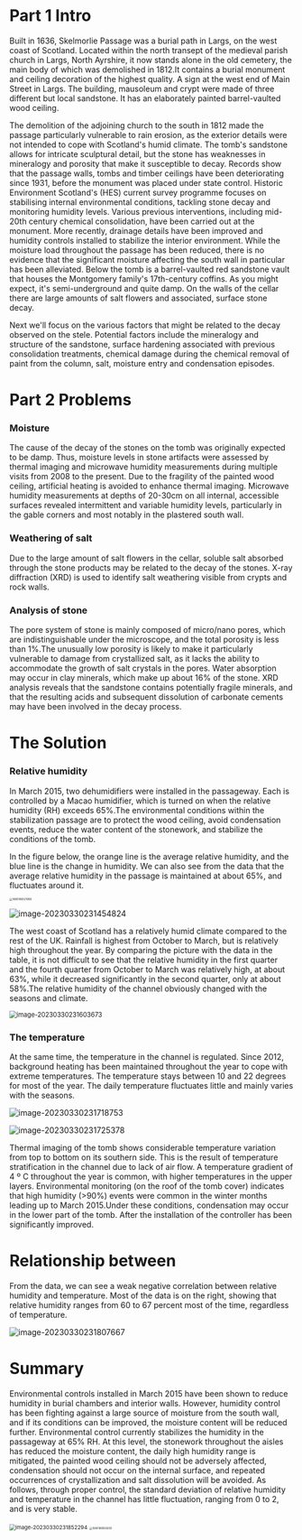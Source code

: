 # Part 1 Intro

Built in 1636, Skelmorlie Passage was a burial path in Largs, on the west coast of Scotland. Located within the north transept of the medieval parish church in Largs, North Ayrshire, it now stands alone in the old cemetery, the main body of which was demolished in 1812.It contains a burial monument and ceiling decoration of the highest quality. A sign at the west end of Main Street in Largs. The building, mausoleum and crypt were made of three different but local sandstone. It has an elaborately painted barrel-vaulted wood ceiling.

The demolition of the adjoining church to the south in 1812 made the passage particularly vulnerable to rain erosion, as the exterior details were not intended to cope with Scotland's humid climate. The tomb's sandstone allows for intricate sculptural detail, but the stone has weaknesses in mineralogy and porosity that make it susceptible to decay. Records show that the passage walls, tombs and timber ceilings have been deteriorating since 1931, before the monument was placed under state control. Historic Environment Scotland's (HES) current survey programme focuses on stabilising internal environmental conditions, tackling stone decay and monitoring humidity levels. Various previous interventions, including mid-20th century chemical consolidation, have been carried out at the monument. More recently, drainage details have been improved and humidity controls installed to stabilize the interior environment. While the moisture load throughout the passage has been reduced, there is no evidence that the significant moisture affecting the south wall in particular has been alleviated. Below the tomb is a barrel-vaulted red sandstone vault that houses the Montgomery family's 17th-century coffins. As you might expect, it's semi-underground and quite damp. On the walls of the cellar there are large amounts of salt flowers and associated, surface stone decay.

Next we'll focus on the various factors that might be related to the decay observed on the stele. Potential factors include the mineralogy and structure of the sandstone, surface hardening associated with previous consolidation treatments, chemical damage during the chemical removal of paint from the column, salt, moisture entry and condensation episodes.

 

 

# Part 2 Problems

### Moisture

The cause of the decay of the stones on the tomb was originally expected to be damp. Thus, moisture levels in stone artifacts were assessed by thermal imaging and microwave humidity measurements during multiple visits from 2008 to the present. Due to the fragility of the painted wood ceiling, artificial heating is avoided to enhance thermal imaging. Microwave humidity measurements at depths of 20-30cm on all internal, accessible surfaces revealed intermittent and variable humidity levels, particularly in the gable corners and most notably in the plastered south wall.

### Weathering of salt

Due to the large amount of salt flowers in the cellar, soluble salt absorbed through the stone products may be related to the decay of the stones. X-ray diffraction (XRD) is used to identify salt weathering visible from crypts and rock walls.

### Analysis of stone

The pore system of stone is mainly composed of micro/nano pores, which are indistinguishable under the microscope, and the total porosity is less than 1%.The unusually low porosity is likely to make it particularly vulnerable to damage from crystallized salt, as it lacks the ability to accommodate the growth of salt crystals in the pores. Water absorption may occur in clay minerals, which make up about 16% of the stone. XRD analysis reveals that the sandstone contains potentially fragile minerals, and that the resulting acids and subsequent dissolution of carbonate cements may have been involved in the decay process.

# The Solution

### Relative humidity

In March 2015, two dehumidifiers were installed in the passageway. Each is controlled by a Macao humidifier, which is turned on when the relative humidity (RH) exceeds 65%.The environmental conditions within the stabilization passage are to protect the wood ceiling, avoid condensation events, reduce the water content of the stonework, and stabilize the conditions of the tomb.

In the figure below, the orange line is the average relative humidity, and the blue line is the change in humidity. We can also see from the data that the average relative humidity in the passage is maintained at about 65%, and fluctuates around it.

<img src="C:\Users\Wild\Documents\WeChat Files\wxid_37zi9pxc0waj22\FileStorage\Temp\1680189321956.png" alt="1680189321956" style="zoom: 33%;" />

![image-20230330231454824](C:\Users\Wild\AppData\Roaming\Typora\typora-user-images\image-20230330231454824.png)

The west coast of Scotland has a relatively humid climate compared to the rest of the UK. Rainfall is highest from October to March, but is relatively high throughout the year. By comparing the picture with the data in the table, it is not difficult to see that the relative humidity in the first quarter and the fourth quarter from October to March was relatively high, at about 63%, while it decreased significantly in the second quarter, only at about 58%.The relative humidity of the channel obviously changed with the seasons and climate.

 <img src="C:\Users\Wild\AppData\Roaming\Typora\typora-user-images\image-20230330231603673.png" alt="image-20230330231603673" style="zoom: 80%;" />

### The temperature

At the same time, the temperature in the channel is regulated. Since 2012, background heating has been maintained throughout the year to cope with extreme temperatures. The temperature stays between 10 and 22 degrees for most of the year. The daily temperature fluctuates little and mainly varies with the seasons.

![image-20230330231718753](C:\Users\Wild\AppData\Roaming\Typora\typora-user-images\image-20230330231718753.png)

 ![image-20230330231725378](C:\Users\Wild\AppData\Roaming\Typora\typora-user-images\image-20230330231725378.png)

Thermal imaging of the tomb shows considerable temperature variation from top to bottom on its southern side. This is the result of temperature stratification in the channel due to lack of air flow. A temperature gradient of 4 º C throughout the year is common, with higher temperatures in the upper layers. Environmental monitoring (on the roof of the tomb cover) indicates that high humidity (>90%) events were common in the winter months leading up to March 2015.Under these conditions, condensation may occur in the lower part of the tomb. After the installation of the controller has been significantly improved.

# Relationship between

From the data, we can see a weak negative correlation between relative humidity and temperature. Most of the data is on the right, showing that relative humidity ranges from 60 to 67 percent most of the time, regardless of temperature.

 ![image-20230330231807667](C:\Users\Wild\AppData\Roaming\Typora\typora-user-images\image-20230330231807667.png)

 

# Summary

Environmental controls installed in March 2015 have been shown to reduce humidity in burial chambers and interior walls. However, humidity control has been fighting against a large source of moisture from the south wall, and if its conditions can be improved, the moisture content will be reduced further. Environmental control currently stabilizes the humidity in the passageway at 65% RH. At this level, the stonework throughout the aisles has reduced the moisture content, the daily high humidity range is mitigated, the painted wood ceiling should not be adversely affected, condensation should not occur on the internal surface, and repeated occurrences of crystallization and salt dissolution will be avoided. As follows, through proper control, the standard deviation of relative humidity and temperature in the channel has little fluctuation, ranging from 0 to 2, and is very stable.

<img src="C:\Users\Wild\AppData\Roaming\Typora\typora-user-images\image-20230330231852294.png" alt="image-20230330231852294" style="zoom: 67%;" />

 

<img src="C:\Users\Wild\Documents\WeChat Files\wxid_37zi9pxc0waj22\FileStorage\Temp\1680189559255.png" alt="1680189559255" style="zoom: 33%;" />